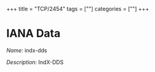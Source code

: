 +++
title = "TCP/2454"
tags = [""]
categories = [""]
+++

# IANA Data

_Name:_ indx-dds

_Description:_ IndX-DDS

